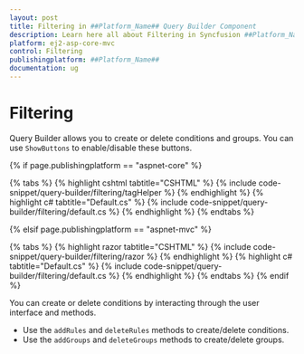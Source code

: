 ```yaml
---
layout: post
title: Filtering in ##Platform_Name## Query Builder Component
description: Learn here all about Filtering in Syncfusion ##Platform_Name## Query Builder component of Syncfusion Essential JS 2 and more.
platform: ej2-asp-core-mvc
control: Filtering
publishingplatform: ##Platform_Name##
documentation: ug
---
```



# Filtering

Query Builder allows you to create or delete conditions and groups. You can use `ShowButtons` to enable/disable these buttons.

{% if page.publishingplatform == "aspnet-core" %}

{% tabs %}
{% highlight cshtml tabtitle="CSHTML" %}
{% include code-snippet/query-builder/filtering/tagHelper %}
{% endhighlight %}
{% highlight c# tabtitle="Default.cs" %}
{% include code-snippet/query-builder/filtering/default.cs %}
{% endhighlight %}
{% endtabs %}

{% elsif page.publishingplatform == "aspnet-mvc" %}

{% tabs %}
{% highlight razor tabtitle="CSHTML" %}
{% include code-snippet/query-builder/filtering/razor %}
{% endhighlight %}
{% highlight c# tabtitle="Default.cs" %}
{% include code-snippet/query-builder/filtering/default.cs %}
{% endhighlight %}
{% endtabs %}
{% endif %}



You can create or delete conditions by interacting through the user interface and methods.

* Use the `addRules` and `deleteRules` methods to create/delete conditions.
* Use the `addGroups` and `deleteGroups` methods to create/delete groups.